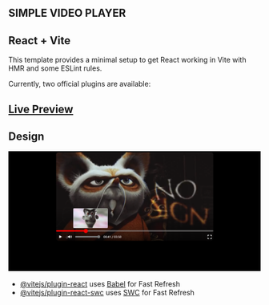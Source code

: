 ## SIMPLE VIDEO PLAYER

## React + Vite

This template provides a minimal setup to get React working in Vite with HMR and some ESLint rules.

Currently, two official plugins are available:

## [Live Preview](https://tylordev.github.io/Simple-YT-Player/)

## Design

[![alt text](image.png)](https://tylordev.github.io/Simple-YT-Player/)

- [@vitejs/plugin-react](https://github.com/vitejs/vite-plugin-react/blob/main/packages/plugin-react/README.md) uses [Babel](https://babeljs.io/) for Fast Refresh
- [@vitejs/plugin-react-swc](https://github.com/vitejs/vite-plugin-react-swc) uses [SWC](https://swc.rs/) for Fast Refresh
